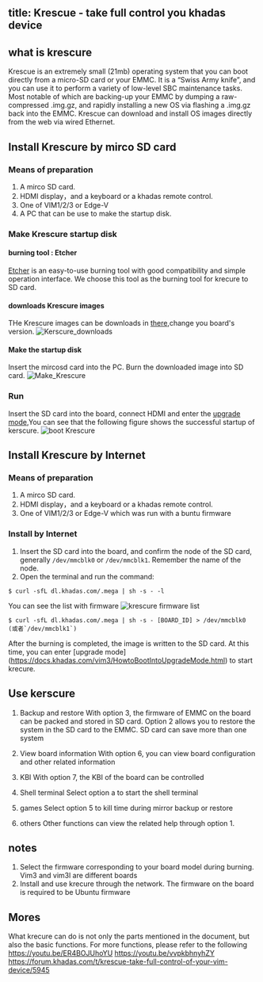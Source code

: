 title: Krescue - take full control you khadas device
---

## what is krescure

Krescue is an extremely small (21mb) operating system that you can boot directly from a micro-SD card or your EMMC. It is a “Swiss Army knife”, and you can use it to perform a variety of low-level SBC maintenance tasks. Most notable of which are backing-up your EMMC by dumping a raw-compressed .img.gz, and rapidly installing a new OS via flashing a .img.gz back into the EMMC.  Krescue can download and install OS images directly from the web via wired Ethernet.

## Install Krescure by mirco SD card

### Means of preparation
1. A mirco SD card.
2. HDMI display，and a keyboard or a khadas remote control.
3. One of VIM1/2/3 or Edge-V
4. A PC that can be use to make the startup disk.

### Make Krescure startup disk
#### burning tool : Etcher
[Etcher](https://www.balena.io/etcher/) is an easy-to-use burning tool with good compatibility and simple operation interface. We choose this tool as the burning tool for krecure to SD card.

#### downloads Krescure images
THe Krescure images can be downloads in [there](https://dl.khadas.com/Firmware/Krescue/dump/),change you board's version.
![Kerscure_downloads](/images/vim1/Krescure_downloads.png)

#### Make the startup disk
Insert the mircosd card into the PC. Burn the downloaded image into SD card.
![Make_Krescure](/images/vim1/HowtoUseEtcher.png)


### Run
Insert the SD card into the board, connect HDMI and enter the [upgrade mode](https://docs.khadas.com/vim3/HowtoBootIntoUpgradeMode.html),You can see that the following figure shows the successful startup of kerscure.
![boot Krescure](/images/vim1/krescure_boot.png)

## Install Krescure by Internet

### Means of preparation
1. A mirco SD card.
2. HDMI display，and a keyboard or a khadas remote control.
3. One of VIM1/2/3 or Edge-V which was run with a buntu firmware

### Install by Internet
1. Insert the SD card into the board, and confirm the node of the SD card, generally `/dev/mmcblk0` or `/dev/mmcblk1`. Remember the name of the node.
2. Open the terminal and run the command:
```
$ curl -sfL dl.khadas.com/.mega | sh -s - -l
```
You can see the list with firmware
![krescure firmware list](/images/vim1/krescure_list.png)
```
$ curl -sfL dl.khadas.com/.mega | sh -s - [BOARD_ID] > /dev/mmcblk0 (或者`/dev/mmcblk1`)
```
After the burning is completed, the image is written to the SD card. At this time, you can enter [upgrade mode] (https://docs.khadas.com/vim3/HowtoBootIntoUpgradeMode.html) to start krecure.

## Use kerscure

1. Backup and restore
With option 3, the firmware of EMMC on the board can be packed and stored in SD card. Option 2 allows you to restore the system in the SD card to the EMMC. SD card can save more than one system

2. View board information
With option 6, you can view board configuration and other related information

3. KBI
With option 7, the KBI of the board can be controlled

4. Shell terminal
Select option a to start the shell terminal

5. games
Select option 5 to kill time during mirror backup or restore

6. others
Other functions can view the related help through option 1.


## notes

1. Select the firmware corresponding to your board model during burning. Vim3 and vim3l are different boards
2. Install and use krecure through the network. The firmware on the board is required to be Ubuntu firmware

## Mores 

What krecure can do is not only the parts mentioned in the document, but also the basic functions. For more functions, please refer to the following
https://youtu.be/ER4BOJUhoYU
https://youtu.be/vvpkbhnyhZY
https://forum.khadas.com/t/krescue-take-full-control-of-your-vim-device/5945
